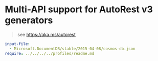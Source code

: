 # Multi-API support for AutoRest v3 generators

> see https://aka.ms/autorest

``` yaml $(enable-multi-api)
input-file:
  - Microsoft.DocumentDB/stable/2015-04-08/cosmos-db.json
require: ../../../../profiles/readme.md
```
